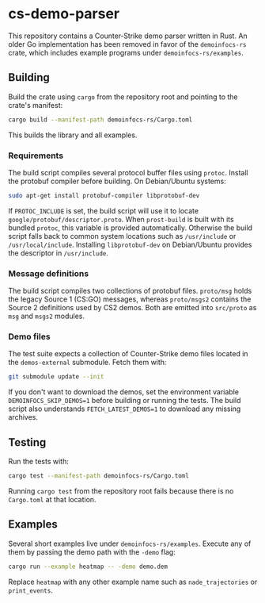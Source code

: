 # cs-demo-parser

This repository contains a Counter‑Strike demo parser written in Rust.
An older Go implementation has been removed in favor of the `demoinfocs-rs` crate,
which includes example programs under `demoinfocs-rs/examples`.

## Building

Build the crate using `cargo` from the repository root and pointing to the
crate's manifest:

```bash
cargo build --manifest-path demoinfocs-rs/Cargo.toml
```

This builds the library and all examples.

### Requirements

The build script compiles several protocol buffer files using `protoc`.
Install the protobuf compiler before building. On Debian/Ubuntu systems:

```bash
sudo apt-get install protobuf-compiler libprotobuf-dev
```

If `PROTOC_INCLUDE` is set, the build script will use it to locate
`google/protobuf/descriptor.proto`. When `prost-build` is built with its
bundled `protoc`, this variable is provided automatically.
Otherwise the build script falls back to common system locations such as
`/usr/include` or `/usr/local/include`. Installing `libprotobuf-dev` on
Debian/Ubuntu provides the descriptor in `/usr/include`.

### Message definitions

The build script compiles two collections of protobuf files.
`proto/msg` holds the legacy Source&nbsp;1 (CS:GO) messages, whereas
`proto/msgs2` contains the Source&nbsp;2 definitions used by CS2 demos.
Both are emitted into `src/proto` as `msg` and `msgs2` modules.

### Demo files

The test suite expects a collection of Counter-Strike demo files located in the
`demos-external` submodule. Fetch them with:

```bash
git submodule update --init
```

If you don't want to download the demos, set the environment variable
`DEMOINFOCS_SKIP_DEMOS=1` before building or running the tests. The build script
also understands `FETCH_LATEST_DEMOS=1` to download any missing archives.

## Testing

Run the tests with:

```bash
cargo test --manifest-path demoinfocs-rs/Cargo.toml
```

Running `cargo test` from the repository root fails because there is no
`Cargo.toml` at that location.

## Examples

Several short examples live under `demoinfocs-rs/examples`. Execute any of them
by passing the demo path with the `-demo` flag:

```bash
cargo run --example heatmap -- -demo demo.dem
```

Replace `heatmap` with any other example name such as `nade_trajectories` or
`print_events`.
